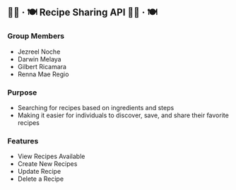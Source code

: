 ## 👨‍🍳 · 🍽️ Recipe Sharing API 👨‍🍳 · 🍽️  

### Group Members

- Jezreel Noche
- Darwin Melaya
- Gilbert Ricamara
- Renna Mae Regio

### Purpose

- Searching for recipes based on ingredients and steps
- Making it easier for individuals to discover, save, and share their favorite recipes

### Features

- View Recipes Available
- Create New Recipes
- Update Recipe
- Delete a Recipe

